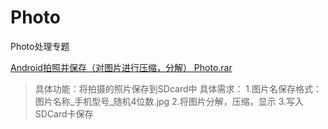 # Photo
Photo处理专题

[Android拍照并保存（对图片进行压缩，分解） Photo.rar](http://www.it51share.com/archives/7589)
>具体功能：将拍摄的照片保存到SDcard中
具体需求：
1.图片名保存格式：图片名称_手机型号_随机4位数.jpg
2.将图片分解，压缩，显示
3.写入SDCard卡保存
